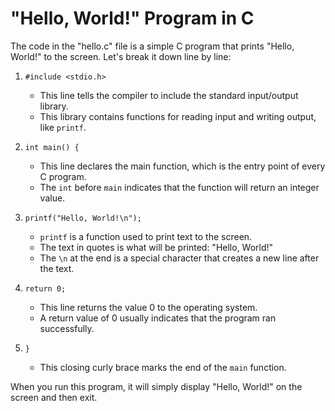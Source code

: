 # "Hello, World!" Program in C

The code in the "hello.c" file is a simple C program that prints "Hello, World!" to the screen. Let's break it down line by line:

1. `#include <stdio.h>`
   - This line tells the compiler to include the standard input/output library.
   - This library contains functions for reading input and writing output, like `printf`.

2. `int main() {`
   - This line declares the main function, which is the entry point of every C program.
   - The `int` before `main` indicates that the function will return an integer value.

3. `printf("Hello, World!\n");`
   - `printf` is a function used to print text to the screen.
   - The text in quotes is what will be printed: "Hello, World!"
   - The `\n` at the end is a special character that creates a new line after the text.

4. `return 0;`
   - This line returns the value 0 to the operating system.
   - A return value of 0 usually indicates that the program ran successfully.

5. `}`
   - This closing curly brace marks the end of the `main` function.

When you run this program, it will simply display "Hello, World!" on the screen and then exit.